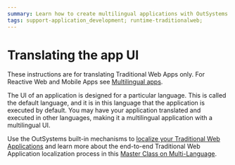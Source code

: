 ```yaml
---
summary: Learn how to create multilingual applications with OutSystems.
tags: support-application_development; runtime-traditionalweb;
---
```


# Translating the app UI

<div class="info" markdown="1">

These instructions are for translating Traditional Web Apps only. For Reactive Web and Mobile Apps see [Multilingual apps](../multilingual-tp/intro.md).  

</div>

The UI of an application is designed for a particular language. This is called the default language, and it is in this language that the application is executed by default. You may have your application translated and executed in other languages, making it a multilingual application with a multilingual UI.

Use the OutSystems built-in mechanisms to [localize your Traditional Web Applications](multilingual-web.md) and learn more about the end-to-end Traditional Web Application localization process in this [Master Class on Multi-Language](https://www.outsystems.com/learn/lesson/1144/master-class-on-multi-language/).